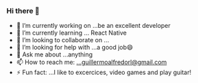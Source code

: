 ### Hi there 👋

- 🔭 I’m currently working on ...be an excellent developer
- 🌱 I’m currently learning ... React Native
- 👯 I’m looking to collaborate on ...
- 🤔 I’m looking for help with ...a good job😄
- 💬 Ask me about ...anything
- 📫 How to reach me: ...guillermoalfredorl@gmail.com
- ⚡ Fun fact: ...I like to excercices, video games and play guitar!
